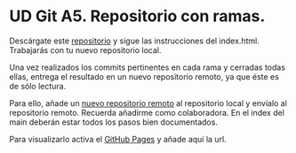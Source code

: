 # UD Git A5. Repositorio con ramas.

Descárgate este [repositorio](https://github.com/iesgrancapitan-llmm/UD-Git-A5-Repositorio-con-ramas.git) y sigue las instrucciones del index.html. Trabajarás con tu nuevo repositorio local.

Una vez realizados los commits pertinentes en cada rama y cerradas todas ellas, entrega el resultado en un nuevo repositorio remoto, ya que éste es de sólo lectura.

Para ello, añade un [nuevo repositorio remoto](https://git-scm.com/book/en/v2/Git-Basics-Working-with-Remotes) al repositorio local y envíalo al repositorio remoto.
Recuerda añadirme como colaboradora. En el index del main deberán estar todos los pasos bien documentados. 

Para visualizarlo activa el [GitHub Pages](https://q92helea.github.io/UD-Git-A5-Soluciones-Repositorio-con-ramas/) y añade aquí la url.


